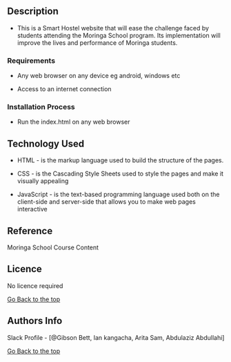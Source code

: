 ## Description
* This is a Smart Hostel website that will ease the challenge faced by students attending the Moringa School program. Its implementation will improve the lives and performance of Moringa students.

### Requirements

* Any web browser on any device eg android, windows etc

* Access to an internet connection

### Installation Process
* Run the index.html on any web browser


## Technology Used
* HTML - is the markup language used to build the structure of the pages.

* CSS - is the Cascading Style Sheets used to style the pages and make it visually appealing

* JavaScript - is the text-based programming language used both on the client-side and server-side that allows you to make web pages interactive

## Reference

Moringa School Course Content



## Licence

No licence required

[Go Back to the top](#portfolio)

## Authors Info

Slack Profile - [@Gibson Bett, Ian kangacha, Arita Sam, Abdulaziz Abdullahi]


[Go Back to the top](#portfolio)
